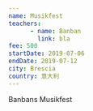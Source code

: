```yaml
---
name: Musikfest
teachers:
      - name: Banban
        link: bla
fee: 500
startDate: 2019-07-06
endDate: 2019-07-12
city: Brescia
country: 意大利
---
```


Banbans Musikfest